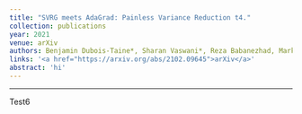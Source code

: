 ```yaml
---
title: "SVRG meets AdaGrad: Painless Variance Reduction t4."
collection: publications
year: 2021
venue: arXiv
authors: Benjamin Dubois-Taine*, Sharan Vaswani*, Reza Babanezhad, Mark Schmidt, Simon Lacoste-Julien
links: '<a href="https://arxiv.org/abs/2102.09645">arXiv</a>'
abstract: 'hi'
---
```


---

Test6
